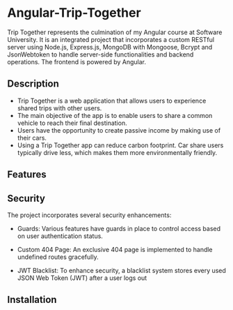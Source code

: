 # Angular-Trip-Together
Trip Together represents the culmination of my Angular course at Software University. It is an integrated project that incorporates a custom RESTful server using Node.js, Express.js, MongoDB with Mongoose, Bcrypt and JsonWebtoken to handle server-side functionalities and backend operations. The frontend is powered by Angular.

## Description
- Trip Together is a web application that allows users to experience shared trips with other users.
- The main objective of the app is to enable users to share a common vehicle to reach their final destination.
- Users have the opportunity to create passive income by making use of their cars.
- Using a Trip Together app can reduce carbon footprint. Car share users typically drive less, which makes them more environmentally friendly.


## Features

## Security
The project incorporates several security enhancements:

- Guards: Various features have guards in place to control access based on user authentication status.

- Custom 404 Page: An exclusive 404 page is implemented to handle undefined routes gracefully.

- JWT Blacklist: To enhance security, a blacklist system stores every used JSON Web Token (JWT) after a user logs out

## Installation